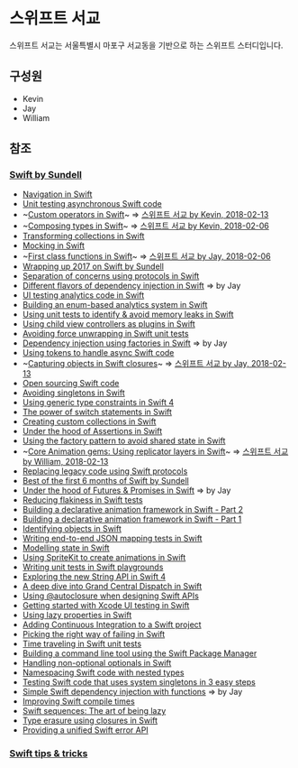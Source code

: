 # 스위프트 서교

스위프트 서교는 서울특별시 마포구 서교동을 기반으로 하는 스위프트 스터디입니다.

## 구성원

- Kevin
- Jay
- William

## 참조

### [Swift by Sundell](https://www.swiftbysundell.com)

- [Navigation in Swift](https://www.swiftbysundell.com/posts/navigation-in-swift)
- [Unit testing asynchronous Swift code](https://www.swiftbysundell.com/posts/unit-testing-asynchronous-swift-code)
- ~[Custom operators in Swift](https://www.swiftbysundell.com/posts/custom-operators-in-swift)~ => [스위프트 서교 by Kevin, 2018-02-13](https://swiftseogyo.github.io/swift/2018/02/13/custom-operators-in-swift.html)
- ~[Composing types in Swift](https://www.swiftbysundell.com/posts/composing-types-in-swift)~ => [스위프트 서교 by Kevin, 2018-02-06](https://swiftseogyo.github.io/swift/2018/02/06/composing-types-in-swift.html)
- [Transforming collections in Swift](https://www.swiftbysundell.com/posts/transforming-collections-in-swift)
- [Mocking in Swift](https://www.swiftbysundell.com/posts/mocking-in-swift)
- ~[First class functions in Swift](https://www.swiftbysundell.com/posts/first-class-functions-in-swift)~ => [스위프트 서교 by Jay, 2018-02-06](https://swiftseogyo.github.io/swift/2018/02/06/first-class-functions-in-swift.html)
- [Wrapping up 2017 on Swift by Sundell](https://www.swiftbysundell.com/posts/wrapping-up-2017-on-swift-by-sundell)
- [Separation of concerns using protocols in Swift](https://www.swiftbysundell.com/posts/separation-of-concerns-using-protocols-in-swift)
- [Different flavors of dependency injection in Swift](https://www.swiftbysundell.com/posts/different-flavors-of-dependency-injection-in-swift) => by Jay
- [UI testing analytics code in Swift](https://www.swiftbysundell.com/posts/ui-testing-analytics-code-in-swift)
- [Building an enum-based analytics system in Swift](https://www.swiftbysundell.com/posts/building-an-enum-based-analytics-system-in-swift)
- [Using unit tests to identify & avoid memory leaks in Swift](https://www.swiftbysundell.com/posts/using-unit-tests-to-identify-avoid-memory-leaks-in-swift)
- [Using child view controllers as plugins in Swift](https://www.swiftbysundell.com/posts/using-child-view-controllers-as-plugins-in-swift)
- [Avoiding force unwrapping in Swift unit tests](https://www.swiftbysundell.com/posts/avoiding-force-unwrapping-in-swift-unit-tests)
- [Dependency injection using factories in Swift](https://www.swiftbysundell.com/posts/dependency-injection-using-factories-in-swift) => by Jay
- [Using tokens to handle async Swift code](https://www.swiftbysundell.com/posts/using-tokens-to-handle-async-swift-code)
- ~[Capturing objects in Swift closures](https://www.swiftbysundell.com/posts/capturing-objects-in-swift-closures)~ => [스위프트 서교 by Jay, 2018-02-13](https://swiftseogyo.github.io/swift/2018/02/13/capturing-objects-in-swift-closures.html)
- [Open sourcing Swift code](https://www.swiftbysundell.com/posts/open-sourcing-swift-code)
- [Avoiding singletons in Swift](https://www.swiftbysundell.com/posts/avoiding-singletons-in-swift)
- [Using generic type constraints in Swift 4](https://www.swiftbysundell.com/posts/using-generic-type-constraints-in-swift-4)
- [The power of switch statements in Swift](https://www.swiftbysundell.com/posts/the-power-of-switch-statements-in-swift)
- [Creating custom collections in Swift](https://www.swiftbysundell.com/posts/creating-custom-collections-in-swift)
- [Under the hood of Assertions in Swift](https://www.swiftbysundell.com/posts/under-the-hood-of-assertions-in-swift)
- [Using the factory pattern to avoid shared state in Swift](https://www.swiftbysundell.com/posts/using-the-factory-pattern-to-avoid-shared-state-in-swift)
- ~[Core Animation gems: Using replicator layers in Swift](https://www.swiftbysundell.com/posts/ca-gems-using-replicator-layers-in-swift)~ => [스위프트 서교 by William, 2018-02-13](https://swiftseogyo.github.io/swift/2018/02/13/ca-gems-using-replicator-layers-in-swift.html)
- [Replacing legacy code using Swift protocols](https://www.swiftbysundell.com/posts/replacing-legacy-code-using-swift-protocols)
- [Best of the first 6 months of Swift by Sundell](https://www.swiftbysundell.com/posts/best-of-the-first-6-months-of-swift-by-sundell)
- [Under the hood of Futures & Promises in Swift](https://www.swiftbysundell.com/posts/under-the-hood-of-futures-and-promises-in-swift) => by Jay
- [Reducing flakiness in Swift tests](https://www.swiftbysundell.com/posts/reducing-flakiness-in-swift-tests)
- [Building a declarative animation framework in Swift - Part 2](https://www.swiftbysundell.com/posts/building-a-declarative-animation-framework-in-swift-part-2)
- [Building a declarative animation framework in Swift - Part 1](https://www.swiftbysundell.com/posts/building-a-declarative-animation-framework-in-swift-part-1)
- [Identifying objects in Swift](https://www.swiftbysundell.com/posts/identifying-objects-in-swift)
- [Writing end-to-end JSON mapping tests in Swift](https://www.swiftbysundell.com/posts/writing-end-to-end-json-mapping-tests-in-swift)
- [Modelling state in Swift](https://www.swiftbysundell.com/posts/modelling-state-in-swift)
- [Using SpriteKit to create animations in Swift](https://www.swiftbysundell.com/posts/using-spritekit-to-create-animations-in-swift)
- [Writing unit tests in Swift playgrounds](https://www.swiftbysundell.com/posts/writing-unit-tests-in-a-swift-playground)
- [Exploring the new String API in Swift 4](https://www.swiftbysundell.com/posts/exploring-the-new-string-api-in-swift-4)
- [A deep dive into Grand Central Dispatch in Swift](https://www.swiftbysundell.com/posts/a-deep-dive-into-grand-central-dispatch-in-swift)
- [Using @autoclosure when designing Swift APIs](https://www.swiftbysundell.com/posts/using-autoclosure-when-designing-swift-apis)
- [Getting started with Xcode UI testing in Swift](https://www.swiftbysundell.com/posts/getting-started-with-xcode-ui-testing-in-swift)
- [Using lazy properties in Swift](https://www.swiftbysundell.com/posts/using-lazy-properties-in-swift)
- [Adding Continuous Integration to a Swift project](https://www.swiftbysundell.com/posts/adding-continuous-integration-to-a-swift-project)
- [Picking the right way of failing in Swift](https://www.swiftbysundell.com/posts/picking-the-right-way-of-failing-in-swift)
- [Time traveling in Swift unit tests](https://www.swiftbysundell.com/posts/time-traveling-in-swift-unit-tests)
- [Building a command line tool using the Swift Package Manager](https://www.swiftbysundell.com/posts/building-a-command-line-tool-using-the-swift-package-manager)
- [Handling non-optional optionals in Swift](https://www.swiftbysundell.com/posts/handling-non-optional-optionals-in-swift)
- [Namespacing Swift code with nested types](https://www.swiftbysundell.com/posts/namespacing-swift-code-with-nested-types)
- [Testing Swift code that uses system singletons in 3 easy steps](https://www.swiftbysundell.com/posts/testing-swift-code-that-uses-system-singletons-in-3-easy-steps)
- [Simple Swift dependency injection with functions](https://www.swiftbysundell.com/posts/simple-swift-dependency-injection-with-functions) => by Jay
- [Improving Swift compile times](https://www.swiftbysundell.com/posts/improving-swift-compile-times)
- [Swift sequences: The art of being lazy](https://www.swiftbysundell.com/posts/swift-sequences-the-art-of-being-lazy)
- [Type erasure using closures in Swift](https://www.swiftbysundell.com/posts/type-erasure-using-closures-in-swift)
- [Providing a unified Swift error API](https://www.swiftbysundell.com/posts/providing-a-unified-swift-error-api)

### [Swift tips & tricks](https://github.com/JohnSundell/SwiftTips)
